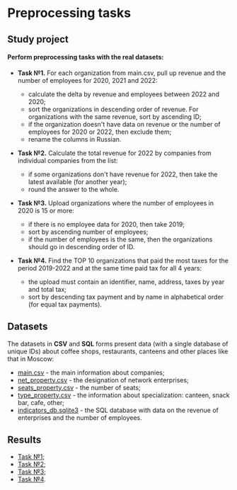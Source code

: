 # Preprocessing tasks
## Study project
#### Perform preprocessing tasks with the real datasets:

* **Task №1.** For each organization from main.csv, pull up revenue and the number of employees for 2020, 2021 and 2022:

  * calculate the delta by revenue and employees between 2022 and 2020;
  * sort the organizations in descending order of revenue. For organizations with the same revenue, sort by ascending ID;
  * if the organization doesn't have data on revenue or the number of employees for 2020 or 2022, then exclude them;
  * rename the columns in Russian.

* **Task №2.** Calculate the total revenue for 2022 by companies from individual companies from the list:

  * if some organizations don't have revenue for 2022, then take the latest available (for another year);
  * round the answer to the whole.

* **Task №3.** Upload organizations where the number of employees in 2020 is 15 or more:

  * if there is no employee data for 2020, then take 2019;
  * sort by ascending number of employees;
  * if the number of employees is the same, then the organizations should go in descending order of ID.

* **Task №4.** Find the TOP 10 organizations that paid the most taxes for the period 2019-2022 and at the same time paid tax for all 4 years:

  * the upload must contain an identifier, name, address, taxes by year and total tax;
  * sort by descending tax payment and by name in alphabetical order (for equal tax payments).


## Datasets

The datasets in **CSV** and **SQL** forms present data (with a single database of unique IDs) about coffee shops, restaurants, canteens and other places like that in Moscow: 

* [main.csv](https://github.com/raent1/N_C_Projects/blob/main/preprocessing_pandas/folder_task_1/main.csv) - the main information about companies;
* [net_property.csv](https://github.com/raent1/N_C_Projects/blob/main/preprocessing_pandas/folder_task_1/net_property.csv) - the designation of network enterprises;
* [seats_property.csv](https://github.com/raent1/N_C_Projects/blob/main/preprocessing_pandas/folder_task_1/seats_property.csv) - the number of seats;
* [type_property.csv](https://github.com/raent1/N_C_Projects/blob/main/preprocessing_pandas/folder_task_1/type_property.csv) - the information about specialization: canteen, snack bar, cafe, other;
* [indicators_db.sqlite3](https://github.com/raent1/N_C_Projects/blob/main/preprocessing_pandas/folder_task_1/indicators_db.sqlite3) - the SQL database with data on the revenue of enterprises and the number of employees.

## Results

* [Task №1](https://github.com/raent1/N_C_Projects/blob/main/preprocessing_pandas/folder_task_1/Task_1.ipynb);
* [Task №2](https://github.com/raent1/N_C_Projects/blob/main/preprocessing_pandas/folder_task_2/Task_2.ipynb);
* [Task №3](https://github.com/raent1/N_C_Projects/blob/main/preprocessing_pandas/folder_task_3/Task_3.ipynb);
* [Task №4](https://github.com/raent1/N_C_Projects/blob/main/preprocessing_pandas/folder_task_4/Task_4.ipynb).
